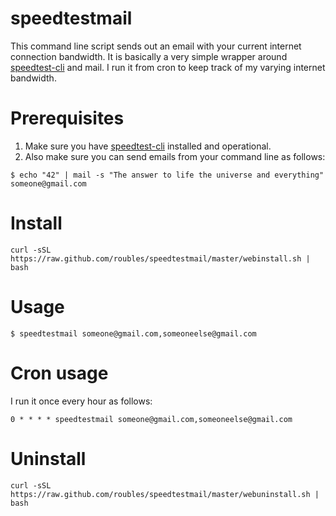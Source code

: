 # speedtestmail

This command line script sends out an email with your current internet connection bandwidth. It is basically a very simple wrapper around [speedtest-cli](https://github.com/sivel/speedtest-cli) and mail. I run it from cron to keep track of my varying internet bandwidth.

# Prerequisites
1. Make sure you have [speedtest-cli](https://github.com/sivel/speedtest-cli) installed and operational.
2. Also make sure you can send emails from your command line as follows:
```
$ echo "42" | mail -s "The answer to life the universe and everything" someone@gmail.com
```

# Install
```
curl -sSL https://raw.github.com/roubles/speedtestmail/master/webinstall.sh | bash
```

# Usage
```
$ speedtestmail someone@gmail.com,someoneelse@gmail.com
```

# Cron usage
I run it once every hour as follows:
```
0 * * * * speedtestmail someone@gmail.com,someoneelse@gmail.com
```

# Uninstall
```
curl -sSL https://raw.github.com/roubles/speedtestmail/master/webuninstall.sh | bash
```
